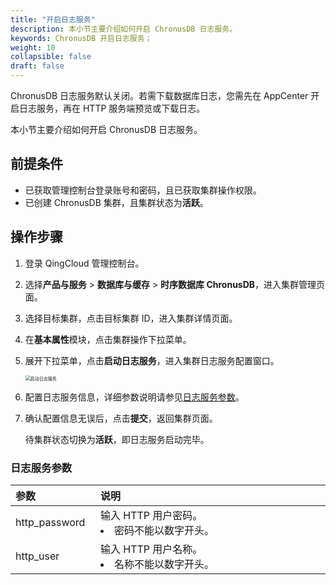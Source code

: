 ```yaml
---
title: "开启日志服务"
description: 本小节主要介绍如何开启 ChronusDB 日志服务。 
keywords: ChronusDB 开启日志服务；
weight: 10
collapsible: false
draft: false
---
```




ChronusDB 日志服务默认关闭。若需下载数据库日志，您需先在 AppCenter 开启日志服务，再在 HTTP 服务端预览或下载日志。

本小节主要介绍如何开启 ChronusDB 日志服务。

## 前提条件

- 已获取管理控制台登录账号和密码，且已获取集群操作权限。
- 已创建 ChronusDB 集群，且集群状态为**活跃**。

## 操作步骤

1. 登录 QingCloud 管理控制台。
2. 选择**产品与服务** > **数据库与缓存** > **时序数据库 ChronusDB**，进入集群管理页面。
3. 选择目标集群，点击目标集群 ID，进入集群详情页面。
4. 在**基本属性**模块，点击集群操作下拉菜单。
5. 展开下拉菜单，点击**启动日志服务**，进入集群日志服务配置窗口。

   <img src="../../../_images/enable_log_server.png" alt="启动日志服务" style="zoom:50%;" />

7. 配置日志服务信息，详细参数说明请参见[日志服务参数](#日志服务端参数)。

8. 确认配置信息无误后，点击**提交**，返回集群页面。

   待集群状态切换为**活跃**，即日志服务启动完毕。

### 日志服务参数

|  <span style="display:inline-block;width:120px">参数</span> | <span style="display:inline-block;width:480px">说明</span>  |
|:--- |:--- |
| http_password |  输入 HTTP 用户密码。<li>密码不能以数字开头。 |
| http_user  |输入 HTTP 用户名称。<li>名称不能以数字开头。|
